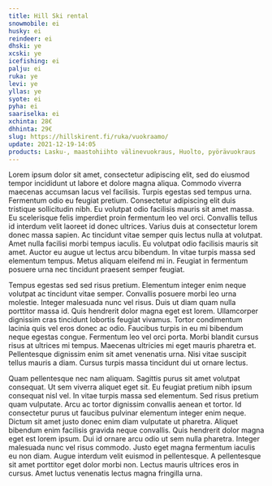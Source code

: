 ```yaml
---
title: Hill Ski rental
snowmobile: ei
husky: ei
reindeer: ei
dhski: ye
xcski: ye
icefishing: ei
palju: ei
ruka: ye
levi: ye
yllas: ye
syote: ei
pyha: ei
saariselka: ei
xchinta: 28€
dhhinta: 29€
slug: https://hillskirent.fi/ruka/vuokraamo/
update: 2021-12-19-14:05
products: Lasku-, maastohiihto välinevuokraus, Huolto, pyörävuokraus
---
```


Lorem ipsum dolor sit amet, consectetur adipiscing elit, sed do eiusmod tempor incididunt ut labore et dolore magna aliqua. Commodo viverra maecenas accumsan lacus vel facilisis. Turpis egestas sed tempus urna. Fermentum odio eu feugiat pretium. Consectetur adipiscing elit duis tristique sollicitudin nibh. Eu volutpat odio facilisis mauris sit amet massa. Eu scelerisque felis imperdiet proin fermentum leo vel orci. Convallis tellus id interdum velit laoreet id donec ultrices. Varius duis at consectetur lorem donec massa sapien. Ac tincidunt vitae semper quis lectus nulla at volutpat. Amet nulla facilisi morbi tempus iaculis. Eu volutpat odio facilisis mauris sit amet. Auctor eu augue ut lectus arcu bibendum. In vitae turpis massa sed elementum tempus. Metus aliquam eleifend mi in. Feugiat in fermentum posuere urna nec tincidunt praesent semper feugiat.

Tempus egestas sed sed risus pretium. Elementum integer enim neque volutpat ac tincidunt vitae semper. Convallis posuere morbi leo urna molestie. Integer malesuada nunc vel risus. Duis ut diam quam nulla porttitor massa id. Quis hendrerit dolor magna eget est lorem. Ullamcorper dignissim cras tincidunt lobortis feugiat vivamus. Tortor condimentum lacinia quis vel eros donec ac odio. Faucibus turpis in eu mi bibendum neque egestas congue. Fermentum leo vel orci porta. Morbi blandit cursus risus at ultrices mi tempus. Maecenas ultricies mi eget mauris pharetra et. Pellentesque dignissim enim sit amet venenatis urna. Nisi vitae suscipit tellus mauris a diam. Cursus turpis massa tincidunt dui ut ornare lectus.

Quam pellentesque nec nam aliquam. Sagittis purus sit amet volutpat consequat. Ut sem viverra aliquet eget sit. Eu feugiat pretium nibh ipsum consequat nisl vel. In vitae turpis massa sed elementum. Sed risus pretium quam vulputate. Arcu ac tortor dignissim convallis aenean et tortor. Id consectetur purus ut faucibus pulvinar elementum integer enim neque. Dictum sit amet justo donec enim diam vulputate ut pharetra. Aliquet bibendum enim facilisis gravida neque convallis. Quis hendrerit dolor magna eget est lorem ipsum. Dui id ornare arcu odio ut sem nulla pharetra. Integer malesuada nunc vel risus commodo. Justo eget magna fermentum iaculis eu non diam. Augue interdum velit euismod in pellentesque. A pellentesque sit amet porttitor eget dolor morbi non. Lectus mauris ultrices eros in cursus. Amet luctus venenatis lectus magna fringilla urna.